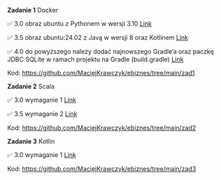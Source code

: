 **Zadanie 1** Docker

:white_check_mark: 3.0 obraz ubuntu z Pythonem w wersji
3.10 [Link](https://github.com/MaciejKrawczyk/ebiznes/commit/ab1486fe61393acc284e95cd7dda419815fb53e9)

:white_check_mark: 3.5 obraz ubuntu:24.02 z Javą w wersji 8 oraz
Kotlinem [Link](https://github.com/MaciejKrawczyk/ebiznes/commit/b42cee74ef2de25f07fd9a6ef5754dbd32906f3f)

:white_check_mark: 4.0 do powyższego należy dodać najnowszego Gradle’a oraz paczkę JDBC SQLite w ramach projektu na
Gradle (build.gradle) [Link](https://github.com/MaciejKrawczyk/ebiznes/commit/c351844f6ab4e059e07a70856aac33ac7f7cd236)

Kod: https://github.com/MaciejKrawczyk/ebiznes/tree/main/zad1

**Zadanie 2** Scala

:white_check_mark: 3.0 wymaganie 1 [Link](https://github.com/MaciejKrawczyk/ebiznes/commit/d0d0974887fe354f9d12377141304933747d8f5f)

:white_check_mark: 3.5 wymaganie 2 [Link](https://github.com/MaciejKrawczyk/ebiznes/commit/15b606334b9f6fda1f80d25a7ef9c6807dff79dd)

Kod: https://github.com/MaciejKrawczyk/ebiznes/tree/main/zad2

**Zadanie 3** Kotlin

:white_check_mark: 3.0 wymaganie 1 [Link](https://github.com/MaciejKrawczyk/ebiznes/commit/3eb690551582e39d48079a1957baa1d8af7238fe)

Kod: https://github.com/MaciejKrawczyk/ebiznes/tree/main/zad3